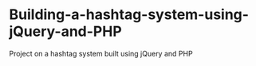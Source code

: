 # Building-a-hashtag-system-using-jQuery-and-PHP
Project on a hashtag system built using jQuery and PHP
